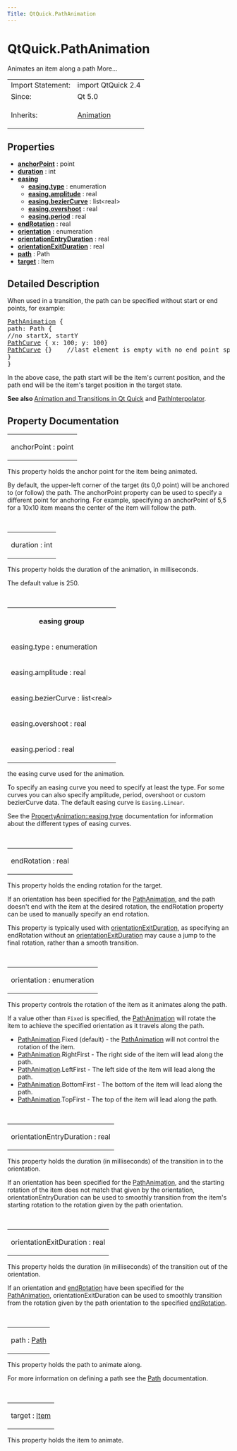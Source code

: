 ```yaml
---
Title: QtQuick.PathAnimation
---
```


# QtQuick.PathAnimation

<span class="subtitle"></span>
<!-- $$$PathAnimation-brief -->
<p>Animates an item along a path More...</p>
<!-- @@@PathAnimation -->
<table class="alignedsummary">
<tr><td class="memItemLeft rightAlign topAlign"> Import Statement:</td><td class="memItemRight bottomAlign"> import QtQuick 2.4</td></tr><tr><td class="memItemLeft rightAlign topAlign"> Since:</td><td class="memItemRight bottomAlign">  Qt 5.0</td></tr><tr><td class="memItemLeft rightAlign topAlign"> Inherits:</td><td class="memItemRight bottomAlign"> <p><a href="QtQuick.Animation.md">Animation</a></p>
</td></tr></table><ul>
</ul>
<h2 id="properties">Properties</h2>
<ul>
<li class="fn"><b><b><a href="#anchorPoint-prop">anchorPoint</a></b></b> : point</li>
<li class="fn"><b><b><a href="#duration-prop">duration</a></b></b> : int</li>
<li class="fn"><b><b><a href="#easing-prop">easing</a></b></b><ul>
<li class="fn"><b><b><a href="#easing.type-prop">easing.type</a></b></b> : enumeration</li>
<li class="fn"><b><b><a href="#easing.amplitude-prop">easing.amplitude</a></b></b> : real</li>
<li class="fn"><b><b><a href="#easing.bezierCurve-prop">easing.bezierCurve</a></b></b> : list&lt;real&gt;</li>
<li class="fn"><b><b><a href="#easing.overshoot-prop">easing.overshoot</a></b></b> : real</li>
<li class="fn"><b><b><a href="#easing.period-prop">easing.period</a></b></b> : real</li>
</ul>
</li>
<li class="fn"><b><b><a href="#endRotation-prop">endRotation</a></b></b> : real</li>
<li class="fn"><b><b><a href="#orientation-prop">orientation</a></b></b> : enumeration</li>
<li class="fn"><b><b><a href="#orientationEntryDuration-prop">orientationEntryDuration</a></b></b> : real</li>
<li class="fn"><b><b><a href="#orientationExitDuration-prop">orientationExitDuration</a></b></b> : real</li>
<li class="fn"><b><b><a href="#path-prop">path</a></b></b> : Path</li>
<li class="fn"><b><b><a href="#target-prop">target</a></b></b> : Item</li>
</ul>
<!-- $$$PathAnimation-description -->
<h2 id="details">Detailed Description</h2>
</p>
<p>When used in a transition, the path can be specified without start or end points, for example:</p>
<pre class="qml"><span class="type"><a href="index.html">PathAnimation</a></span> {
<span class="name">path</span>: <span class="name">Path</span> {
<span class="comment">//no startX, startY</span>
<span class="type"><a href="QtQuick.PathCurve.md">PathCurve</a></span> { <span class="name">x</span>: <span class="number">100</span>; <span class="name">y</span>: <span class="number">100</span>}
<span class="type"><a href="QtQuick.PathCurve.md">PathCurve</a></span> {}    <span class="comment">//last element is empty with no end point specified</span>
}
}</pre>
<p>In the above case, the path start will be the item's current position, and the path end will be the item's target position in the target state.</p>
<p><b>See also </b><a href="QtQuick.qtquick-statesanimations-animations.md">Animation and Transitions in Qt Quick</a> and <a href="https://developer.ubuntu.comapps/qml/sdk-15.04.1/QtQuick.animation/#pathinterpolator">PathInterpolator</a>.</p>
<!-- @@@PathAnimation -->
<h2>Property Documentation</h2>
<!-- $$$anchorPoint -->
<table class="qmlname"><tr valign="top" id="anchorPoint-prop"><td class="tblQmlPropNode"><p><span class="name">anchorPoint</span> : <span class="type">point</span></p></td></tr></table><p>This property holds the anchor point for the item being animated.</p>
<p>By default, the upper-left corner of the target (its 0,0 point) will be anchored to (or follow) the path. The anchorPoint property can be used to specify a different point for anchoring. For example, specifying an anchorPoint of 5,5 for a 10x10 item means the center of the item will follow the path.</p>
<!-- @@@anchorPoint -->
<br/>
<!-- $$$duration -->
<table class="qmlname"><tr valign="top" id="duration-prop"><td class="tblQmlPropNode"><p><span class="name">duration</span> : <span class="type">int</span></p></td></tr></table><p>This property holds the duration of the animation, in milliseconds.</p>
<p>The default value is 250.</p>
<!-- @@@duration -->
<br/>
<!-- $$$easing -->
<table class="qmlname"><tr valign="top" id="easing-prop"><th class="centerAlign"><p><b>easing group</b></p></th></tr><tr valign="top" id="easing.type-prop"><td class="tblQmlPropNode"><p><span class="name">easing.type</span> : <span class="type">enumeration</span></p></td></tr><tr valign="top" id="easing.amplitude-prop"><td class="tblQmlPropNode"><p><span class="name">easing.amplitude</span> : <span class="type">real</span></p></td></tr><tr valign="top" id="easing.bezierCurve-prop"><td class="tblQmlPropNode"><p><span class="name">easing.bezierCurve</span> : <span class="type">list</span>&lt;<span class="type">real</span>&gt;</p></td></tr><tr valign="top" id="easing.overshoot-prop"><td class="tblQmlPropNode"><p><span class="name">easing.overshoot</span> : <span class="type">real</span></p></td></tr><tr valign="top" id="easing.period-prop"><td class="tblQmlPropNode"><p><span class="name">easing.period</span> : <span class="type">real</span></p></td></tr></table><p>the easing curve used for the animation.</p>
<p>To specify an easing curve you need to specify at least the type. For some curves you can also specify amplitude, period, overshoot or custom bezierCurve data. The default easing curve is <code>Easing.Linear</code>.</p>
<p>See the <a href="QtQuick.PropertyAnimation.md#easing.type-prop">PropertyAnimation::easing.type</a> documentation for information about the different types of easing curves.</p>
<!-- @@@easing -->
<br/>
<!-- $$$endRotation -->
<table class="qmlname"><tr valign="top" id="endRotation-prop"><td class="tblQmlPropNode"><p><span class="name">endRotation</span> : <span class="type">real</span></p></td></tr></table><p>This property holds the ending rotation for the target.</p>
<p>If an orientation has been specified for the <a href="https://developer.ubuntu.comapps/qml/sdk-15.04.1/QtQuick.animation/#pathanimation">PathAnimation</a>, and the path doesn't end with the item at the desired rotation, the endRotation property can be used to manually specify an end rotation.</p>
<p>This property is typically used with <a href="#orientationExitDuration-prop">orientationExitDuration</a>, as specifying an endRotation without an <a href="#orientationExitDuration-prop">orientationExitDuration</a> may cause a jump to the final rotation, rather than a smooth transition.</p>
<!-- @@@endRotation -->
<br/>
<!-- $$$orientation -->
<table class="qmlname"><tr valign="top" id="orientation-prop"><td class="tblQmlPropNode"><p><span class="name">orientation</span> : <span class="type">enumeration</span></p></td></tr></table><p>This property controls the rotation of the item as it animates along the path.</p>
<p>If a value other than <code>Fixed</code> is specified, the <a href="https://developer.ubuntu.comapps/qml/sdk-15.04.1/QtQuick.animation/#pathanimation">PathAnimation</a> will rotate the item to achieve the specified orientation as it travels along the path.</p>
<ul>
<li><a href="https://developer.ubuntu.comapps/qml/sdk-15.04.1/QtQuick.animation/#pathanimation">PathAnimation</a>.Fixed (default) - the <a href="https://developer.ubuntu.comapps/qml/sdk-15.04.1/QtQuick.animation/#pathanimation">PathAnimation</a> will not control the rotation of the item.</li>
<li><a href="https://developer.ubuntu.comapps/qml/sdk-15.04.1/QtQuick.animation/#pathanimation">PathAnimation</a>.RightFirst - The right side of the item will lead along the path.</li>
<li><a href="https://developer.ubuntu.comapps/qml/sdk-15.04.1/QtQuick.animation/#pathanimation">PathAnimation</a>.LeftFirst - The left side of the item will lead along the path.</li>
<li><a href="https://developer.ubuntu.comapps/qml/sdk-15.04.1/QtQuick.animation/#pathanimation">PathAnimation</a>.BottomFirst - The bottom of the item will lead along the path.</li>
<li><a href="https://developer.ubuntu.comapps/qml/sdk-15.04.1/QtQuick.animation/#pathanimation">PathAnimation</a>.TopFirst - The top of the item will lead along the path.</li>
</ul>
<!-- @@@orientation -->
<br/>
<!-- $$$orientationEntryDuration -->
<table class="qmlname"><tr valign="top" id="orientationEntryDuration-prop"><td class="tblQmlPropNode"><p><span class="name">orientationEntryDuration</span> : <span class="type">real</span></p></td></tr></table><p>This property holds the duration (in milliseconds) of the transition in to the orientation.</p>
<p>If an orientation has been specified for the <a href="https://developer.ubuntu.comapps/qml/sdk-15.04.1/QtQuick.animation/#pathanimation">PathAnimation</a>, and the starting rotation of the item does not match that given by the orientation, orientationEntryDuration can be used to smoothly transition from the item's starting rotation to the rotation given by the path orientation.</p>
<!-- @@@orientationEntryDuration -->
<br/>
<!-- $$$orientationExitDuration -->
<table class="qmlname"><tr valign="top" id="orientationExitDuration-prop"><td class="tblQmlPropNode"><p><span class="name">orientationExitDuration</span> : <span class="type">real</span></p></td></tr></table><p>This property holds the duration (in milliseconds) of the transition out of the orientation.</p>
<p>If an orientation and <a href="#endRotation-prop">endRotation</a> have been specified for the <a href="https://developer.ubuntu.comapps/qml/sdk-15.04.1/QtQuick.animation/#pathanimation">PathAnimation</a>, orientationExitDuration can be used to smoothly transition from the rotation given by the path orientation to the specified <a href="#endRotation-prop">endRotation</a>.</p>
<!-- @@@orientationExitDuration -->
<br/>
<!-- $$$path -->
<table class="qmlname"><tr valign="top" id="path-prop"><td class="tblQmlPropNode"><p><span class="name">path</span> : <span class="type"><a href="QtQuick.Path.md">Path</a></span></p></td></tr></table><p>This property holds the path to animate along.</p>
<p>For more information on defining a path see the <a href="QtQuick.Path.md">Path</a> documentation.</p>
<!-- @@@path -->
<br/>
<!-- $$$target -->
<table class="qmlname"><tr valign="top" id="target-prop"><td class="tblQmlPropNode"><p><span class="name">target</span> : <span class="type"><a href="QtQuick.Item.md">Item</a></span></p></td></tr></table><p>This property holds the item to animate.</p>
<!-- @@@target -->
<br/>
